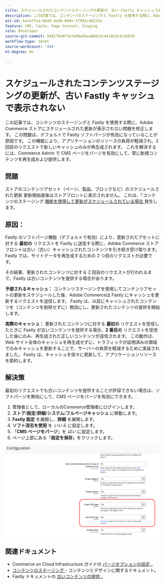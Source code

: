 ```yaml
---
title: スケジュールされたコンテンツステージングの更新が、古い Fastly キャッシュで表示されない
description: この記事では、コンテンツのステージングと Fastly を使用する際に、Adobe Commerce ストアにスケジュールされた更新が表示されない問題を修正します。 この問題は、デフォルトで Fastly ソフトパージが有効になっていることが原因です。 この機能により、アプリケーションのリソースの負荷が軽減され、2 回目のリクエストで新しいキャッシュのみが再生成されます。 これを解決するには、Commerce Admin で CMS ページをパージを有効にして、常に新規コンテンツを再生成および提供します。
exl-id: becbffaa-b6dd-4e9b-894e-17901c40223a
feature: CMS, Cache, Page Content, Staging
role: Developer
source-git-commit: 958179e0f3efe08e65ea8b0c4c4e1015e3c5bb76
workflow-type: tm+mt
source-wordcount: '454'
ht-degree: 0%

---
```


# スケジュールされたコンテンツステージングの更新が、古い Fastly キャッシュで表示されない

この記事では、コンテンツのステージングと Fastly を使用する際に、Adobe Commerce ストアにスケジュールされた更新が表示されない問題を修正します。 この問題は、デフォルトで Fastly ソフトパージが有効になっていることが原因です。 この機能により、アプリケーションのリソースの負荷が軽減され、2 回目のリクエストで新しいキャッシュのみが再生成されます。 これを解決するには、Commerce Admin で CMS ページをパージを有効にして、常に新規コンテンツを再生成および提供します。

## 問題

ストアのコンテンツアセット（ページ、製品、ブロックなど）のスケジュールされた更新 更新開始直後はストアフロントに表示されません。 これは、「コンテンツのステージング [ 機能を使用して更新がスケジュールされている場合 ](https://experienceleague.adobe.com/docs/commerce-admin/content-design/staging/content-staging.html) 発生します。

## 原因：

Fastly のソフトパージ機能（デフォルトで有効）により、更新されたアセットに対する **最初の** リクエストを Fastly に送信する際に、Adobe Commerce ストアフロントは古い（古い）キャッシュされたコンテンツを引き続き受け取ります。 Fastly では、サイトデータを再生成するための 2 つ目のリクエストが必要です。

その結果、更新されたコンテンツに対する 2 回目のリクエストが行われるまで、Fastly は古いコンテンツを提供する場合があります。

**予想されるキャッシュ：** コンテンツステージングを使用してコンテンツアセットの更新をスケジュールした後、Adobe Commerceは Fastly にキャッシュを更新するリクエストを送信します。 Fastly は、以前にキャッシュされたコンテンツを（コンテンツを削除せずに）無効にし、更新されたコンテンツの提供を開始します。

**実際のキャッシュ：** 更新されたコンテンツに対する **最初の** リクエストを受信したときに Fastly が古いコンテンツを提供する場合、**2 番目の** リクエストを受信した後にのみ、再生成された正しいコンテンツが送信されます。 この動作は、Web サイト全体のキャッシュを再生成せずに、トラフィックが証明済みの領域でのみキャッシュを更新することで、サーバーの負荷を軽減するために実装されました。 Fastly は、キャッシュを徐々に更新して、アプリケーションリソースを節約します。

## 解決策

最初のリクエストでも古いコンテンツを提供することが許容できない場合は、ソフトパージを無効にして、CMS ページをパージを有効にできます。

1. 管理者として、ローカルのCommerce管理者にログインします。
1. **ストア**/**設定**/**詳細**/**システム**/**フルページキャッシュ** に移動します。
1. **Fastly 設定** を展開し、**詳細** を展開します。
1. **ソフト消去を使用** を *いいえ* に設定します。
1. 「**CMS ページをパージ**」を *はい* に設定します。
1. ページ上部にある「**設定を保存**」をクリックします。


![purge_options.png](assets/purge_options.png)

## 関連ドキュメント

* Commerce on Cloud Infrastructure ガイドの [ パージオプションの設定 ](https://experienceleague.adobe.com/docs/commerce-cloud-service/user-guide/cdn/setup-fastly/fastly-configuration.html)。
* [ コンテンツのステージング ](https://experienceleague.adobe.com/docs/commerce-admin/content-design/staging/content-staging.html) - コンテンツとデザインに関するドキュメント。
* Fastly ドキュメントの [ 古いコンテンツの提供 ](https://docs.fastly.com/guides/performance-tuning/serving-stale-content)。
